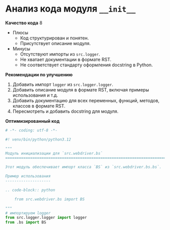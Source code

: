 # Анализ кода модуля `__init__`

**Качество кода**
8
-  Плюсы
    -   Код структурирован и понятен.
    -   Присутствует описание модуля.
-  Минусы
    -   Отсутствуют импорты из `src.logger`.
    -   Не хватает документации в формате RST.
    -   Не соответствует стандарту оформления docstring в Python.

**Рекомендации по улучшению**
1. Добавить импорт `logger` из `src.logger.logger`.
2. Добавить описание модуля в формате RST, включая примеры использования и т.д.
3. Добавить документацию для всех переменных, функций, методов, классов в формате RST.
4. Пересмотреть и добавить docstring для модуля.

**Оптимизированный код**

```python
# -*- coding: utf-8 -*-

#! venv/bin/python/python3.12

"""
Модуль инициализации для `src.webdriver.bs`
=========================================================================

Этот модуль обеспечивает импорт класса `BS` из `src.webdriver.bs.bs`.

Пример использования
--------------------

.. code-block:: python

    from src.webdriver.bs import BS

"""
# импортируем logger
from src.logger.logger import logger
from .bs import BS
```